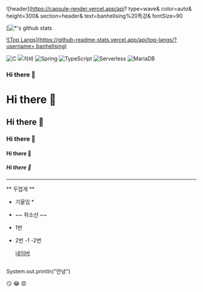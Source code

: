 ![header](https://capsule-render.vercel.app/api?
type=wave&
color=auto&
height=300&
section=header&
text=banhellsing%20특강&
fontSize=90

[![*'s github stats](https://github-readme-stats.vercel.app/api?username=banhellsing&show_icons=true&theme=radical)

[![Top Langs](https://github-readme-stats.vercel.app/api/top-langs/?username=
banhellsing)](https://github.com/banhellsing/github-readme-stats)

![C](https://img.shields.io/badge/-C-123456?style=flat-square&logo=C&logoColor=black)
![자바](https://img.shields.io/badge/-자바-007396?style=flat&logo=Java&logoColor=ffffff)
![Spring](https://img.shields.io/badge/-Spring-6DB33F?style=for-the-badge&logo=Spring&logoColor=white)
![TypeScript](https://img.shields.io/badge/-TypeScript-3178C6?style=flatsquare&logo=TypeScript&logoColor=white)
![Serverless](https://img.shields.io/badge/-Serverless-FD5750?style=flatsquare&logo=Serverless&logoColor=magenta)
![MariaDB](https://img.shields.io/badge/-MariaDB-1F305F?style=flat-square&logo=mariadb&logoColor=white)



### Hi there 👋
# Hi there 👋
## Hi there 👋
### Hi there 👋
#### Hi there 👋
##### Hi there 👋

---
** 두껍게 **
* 기울임 *
* ~~ 취소선 ~~
* 1번
* 2번
 -1
 -2번

  [네이버](naver.com)

  ```
System.out.println("안녕")
  

:smirk:
:joy:
:rage:

